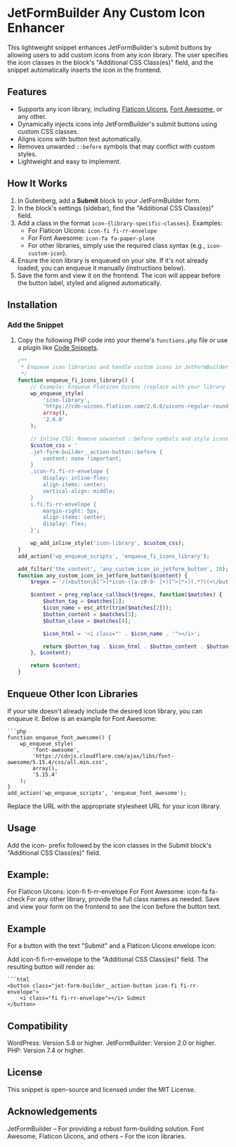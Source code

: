 # JetFormBuilder Any Custom Icon Enhancer

This lightweight snippet enhances JetFormBuilder's submit buttons by allowing users to add custom icons from any icon library. The user specifies the icon classes in the block's "Additional CSS Class(es)" field, and the snippet automatically inserts the icon in the frontend.

## Features

- Supports any icon library, including [Flaticon Uicons](https://www.flaticon.com/uicons), [Font Awesome](https://fontawesome.com/), or any other.
- Dynamically injects icons into JetFormBuilder's submit buttons using custom CSS classes.
- Aligns icons with button text automatically.
- Removes unwanted `::before` symbols that may conflict with custom styles.
- Lightweight and easy to implement.

## How It Works

1. In Gutenberg, add a **Submit** block to your JetFormBuilder form.
2. In the block's settings (sidebar), find the "Additional CSS Class(es)" field.
3. Add a class in the format `icon-{library-specific-classes}`. Examples:
   - For Flaticon Uicons: `icon-fi fi-rr-envelope`
   - For Font Awesome: `icon-fa fa-paper-plane`
   - For other libraries, simply use the required class syntax (e.g., `icon-custom-icon`).
4. Ensure the icon library is enqueued on your site. If it's not already loaded, you can enqueue it manually (instructions below).
5. Save the form and view it on the frontend. The icon will appear before the button label, styled and aligned automatically.

## Installation

### Add the Snippet

1. Copy the following PHP code into your theme's `functions.php` file or use a plugin like [Code Snippets](https://wordpress.org/plugins/code-snippets/).

    ```php
    /**
     * Enqueue icon libraries and handle custom icons in JetFormBuilder submit buttons.
     */
    function enqueue_fi_icons_library() {
        // Example: Enqueue Flaticon Uicons (replace with your library if needed)
        wp_enqueue_style(
            'icon-library',
            'https://cdn-uicons.flaticon.com/2.6.0/uicons-regular-rounded/css/uicons-regular-rounded.css',
            array(),
            '2.6.0'
        );
    
        // Inline CSS: Remove unwanted ::before symbols and style icons
        $custom_css = '
        .jet-form-builder__action-button::before {
            content: none !important;
        }
        .icon-fi.fi-rr-envelope {
            display: inline-flex;
            align-items: center;
            vertical-align: middle;
        }
        i.fi.fi-rr-envelope {
            margin-right: 5px;
            align-items: center;
            display: flex;
        }';
    
        wp_add_inline_style('icon-library', $custom_css);
    }
    add_action('wp_enqueue_scripts', 'enqueue_fi_icons_library');
    
    add_filter('the_content', 'any_custom_icon_in_jetform_button', 20);
    function any_custom_icon_in_jetform_button($content) {
        $regex = '/(<button\b[^>]*icon-([a-z0-9- ]+)[^>]*>)(.*?)(<\/button>)/is';
    
        $content = preg_replace_callback($regex, function($matches) {
            $button_tag = $matches[1];
            $icon_name = esc_attr(trim($matches[2]));
            $button_content = $matches[3];
            $button_close = $matches[4];
    
            $icon_html = '<i class="' . $icon_name . '"></i>';
    
            return $button_tag . $icon_html . $button_content . $button_close;
        }, $content);
    
        return $content;
    }

## Enqueue Other Icon Libraries
If your site doesn't already include the desired icon library, you can enqueue it. Below is an example for Font Awesome:

    ```php    
    function enqueue_font_awesome() {
        wp_enqueue_style(
            'font-awesome',
            'https://cdnjs.cloudflare.com/ajax/libs/font-awesome/5.15.4/css/all.min.css',
            array(),
            '5.15.4'
        );
    }
    add_action('wp_enqueue_scripts', 'enqueue_font_awesome');

Replace the URL with the appropriate stylesheet URL for your icon library.

## Usage
Add the icon- prefix followed by the icon classes in the Submit block's "Additional CSS Class(es)" field.

## Example:
For Flaticon Uicons: icon-fi fi-rr-envelope
For Font Awesome: icon-fa fa-check
For any other library, provide the full class names as needed.
Save and view your form on the frontend to see the icon before the button text.

## Example
For a button with the text "Submit" and a Flaticon Uicons envelope icon:

Add icon-fi fi-rr-envelope to the "Additional CSS Class(es)" field.
The resulting button will render as:

    ```html
    <button class="jet-form-builder__action-button icon-fi fi-rr-envelope">
        <i class="fi fi-rr-envelope"></i> Submit
    </button>

## Compatibility
WordPress: Version 5.8 or higher.
JetFormBuilder: Version 2.0 or higher.
PHP: Version 7.4 or higher.

## License
This snippet is open-source and licensed under the MIT License.

## Acknowledgements
JetFormBuilder – For providing a robust form-building solution.
Font Awesome, Flaticon Uicons, and others – For the icon libraries.
